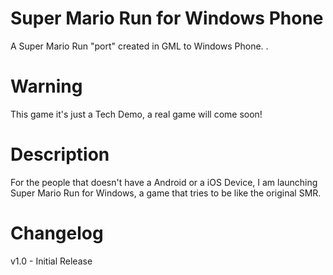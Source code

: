 
# Super Mario Run for Windows Phone
A Super Mario Run "port" created in GML to Windows Phone.
.
# Warning
This game it's just a Tech Demo, a real game will come soon!

# Description
For the people that doesn't have a Android or a iOS Device, I am launching Super Mario Run for Windows, a game that tries to be like the original SMR.

# Changelog
v1.0 - Initial Release
